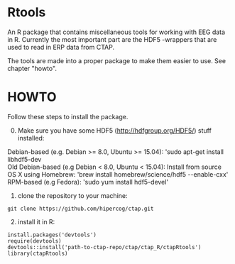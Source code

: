 # Rtools
An R package that contains miscellaneous tools for working with EEG data in R. Currently the most important part are the HDF5 -wrappers that are used to read in ERP data from CTAP.

The tools are made into a proper package to make them easier to use. See chapter "howto".


# HOWTO

Follow these steps to install the package.

0. Make sure you have some HDF5 (http://hdfgroup.org/HDF5/) stuff installed:

Debian-based (e.g. Debian >= 8.0, Ubuntu >= 15.04): 'sudo apt-get install libhdf5-dev  
Old Debian-based (e.g Debian < 8.0, Ubuntu < 15.04): Install from source  
OS X using Homebrew: 'brew install homebrew/science/hdf5 --enable-cxx'  
RPM-based (e.g Fedora): 'sudo yum install hdf5-devel'

1. clone the repository to your machine:
```
git clone https://github.com/hipercog/ctap.git
```

2. install it in R:
```
install.packages('devtools')
require(devtools)
devtools::install('path-to-ctap-repo/ctap/ctap_R/ctapRtools')
library(ctapRtools)
```
